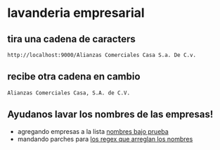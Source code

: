 # lavanderia empresarial

## tira una cadena de caracters

    http://localhost:9000/Alianzas Comerciales Casa S.a. De C.v.

## recibe otra cadena en cambio

    Alianzas Comerciales Casa, S.A. de C.V.

## Ayudanos lavar los nombres de las empresas!

  * agregando empresas a la lista [nombres bajo prueba](test/data.csv)
  * mandando parches para [los regex que arreglan los nombres](lib/laundry.js)
